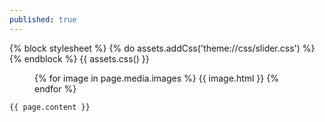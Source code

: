 ```yaml
---
published: true
---
```


{% block stylesheet %}
{% do assets.addCss('theme://css/slider.css') %}
{% endblock %}
{{ assets.css() }}
    <div id="slider">
        <figure>
        {% for image in page.media.images %}
            {{ image.html }}
        {% endfor %}
        </figure>
    </div>

    {{ page.content }}